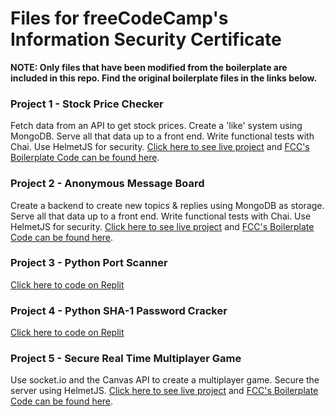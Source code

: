 # Files for freeCodeCamp's Information Security Certificate
**NOTE: Only files that have been modified from the boilerplate are included in this repo. Find the original boilerplate files in the links below.**

### Project 1 - Stock Price Checker
Fetch data from an API to get stock prices. Create a 'like' system using MongoDB. Serve all that data up to a front end. Write functional tests with Chai. Use HelmetJS for security.
[Click here to see live project](https://fcc-stock-price-checker-infosec-project-1.andyb123.repl.co/) and [FCC's Boilerplate Code can be found here](https://github.com/freeCodeCamp/boilerplate-project-stockchecker/).

### Project 2 - Anonymous Message Board
Create a backend to create new topics & replies using MongoDB as storage. Serve all that data up to a front end. Write functional tests with Chai. Use HelmetJS for security.
[Click here to see live project](https://FCC-Anonymous-Messageboard-InfoSec-Project-2.andyb123.repl.co/) and [FCC's Boilerplate Code can be found here](https://github.com/freeCodeCamp/boilerplate-project-messageboard/).

### Project 3 - Python Port Scanner
[Click here to code on Replit](https://replit.com/@andyb123/FCC-Port-Scanner-InfoSec-Project-3#port_scanner.py)

### Project 4 - Python SHA-1 Password Cracker
[Click here to code on Replit](https://replit.com/@andyb123/FCC-SHA-1-Cracker-InfoSec-Project-4#password_cracker.py)

### Project 5 - Secure Real Time Multiplayer Game
Use socket.io and the Canvas API to create a multiplayer game. Secure the server using HelmetJS.
[Click here to see live project](https://FCC-Secure-Real-Time-Multiplayer-Game-InfoSec-Project-5.andyb123.repl.co) and [FCC's Boilerplate Code can be found here](https://github.com/freeCodeCamp/boilerplate-project-secure-real-time-multiplayer-game/).
